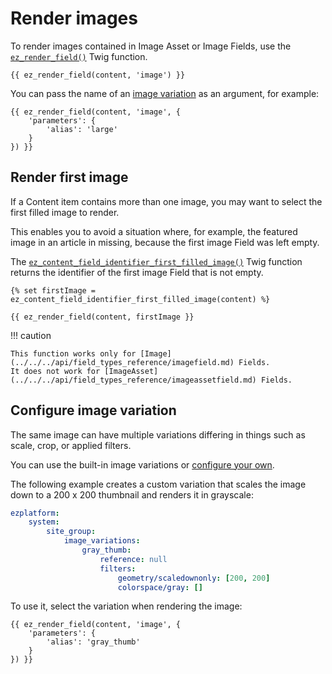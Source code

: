 # Render images

To render images contained in Image Asset or Image Fields, use the [`ez_render_field()`](../twig_function_reference/field_twig_functions.md#ez_render_field) Twig function.

``` html+twig
{{ ez_render_field(content, 'image') }}
```

You can pass the name of an [image variation](#configure-image-variation) as an argument, for example:

``` html+twig
{{ ez_render_field(content, 'image', {
    'parameters': {
        'alias': 'large'
    }
}) }}
```

## Render first image

If a Content item contains more than one image, you may want to select the first filled image to render.

This enables you to avoid a situation where, for example, the featured image in an article in missing,
because the first image Field was left empty.

The [`ez_content_field_identifier_first_filled_image()`](../twig_function_reference/image_twig_functions.md#ez_content_field_identifier_first_filled_image) Twig function
returns the identifier of the first image Field that is not empty.

``` html+twig
{% set firstImage = ez_content_field_identifier_first_filled_image(content) %}

{{ ez_render_field(content, firstImage }}
```

!!! caution

    This function works only for [Image](../../../api/field_types_reference/imagefield.md) Fields.
    It does not work for [ImageAsset](../../../api/field_types_reference/imageassetfield.md) Fields.

## Configure image variation

The same image can have multiple variations differing in things such as scale, crop, or applied filters.

You can use the built-in image variations or [configure your own](../image_variations.md#custom-image-variations).

The following example creates a custom variation that scales the image down to a 200 x 200 thumbnail
and renders it in grayscale:

``` yaml
ezplatform:
    system:
        site_group:
            image_variations:
                gray_thumb:
                    reference: null
                    filters:
                        geometry/scaledownonly: [200, 200]
                        colorspace/gray: []
```

To use it, select the variation when rendering the image:

``` html+twig
{{ ez_render_field(content, 'image', {
    'parameters': {
        'alias': 'gray_thumb'
    }
}) }}
```
